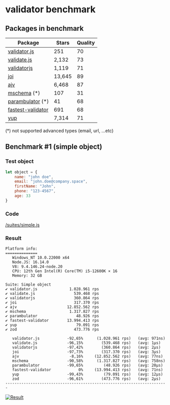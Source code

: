 # validator benchmark

## Packages in benchmark

| Package | Stars | Quality |
| ------- | ----- | ------- |
| [validator.js](https://github.com/guillaumepotier/validator.js) | 251 | 70
| [validate.js](https://github.com/ansman/validate.js) | 2,132 | 73
| [validatorjs](https://github.com/skaterdav85/validatorjs) | 1,119 | 71
| [joi](https://github.com/hapijs/joi) | 13,645 | 89
| [ajv](https://github.com/epoberezkin/ajv) | 6,468 | 87
| [mschema](https://github.com/mschema/mschema) (*) | 107 | 31
| [parambulator](https://github.com/rjrodger/parambulator) (*) | 41 | 68
| [fastest-validator](https://github.com/icebob/fastest-validator) | 691 | 68
| [yup](https://github.com/jquense/yup) | 7,314 | 71

 (*) not supported advanced types (email, url, ...etc)

## Benchmark #1 (simple object)

### Test object
```js
let object = {
    name: "john doe",
    email: "john.doe@company.space",
    firstName: "John",
    phone: "123-4567",
    age: 33
}
```

### Code
[/suites/simple.js](https://github.com/icebob/validator-benchmark/blob/master/suites/simple.js)

### Result

```
Platform info:
==============
   Windows_NT 10.0.22000 x64
   Node.JS: 16.14.0
   V8: 9.4.146.24-node.20
   CPU: 12th Gen Intel(R) Core(TM) i5-12600K × 16
   Memory: 32 GB

Suite: Simple object
✔ validator.js              1.028.961 rps
✔ validate.js                 539.468 rps
✔ validatorjs                 360.864 rps
✔ joi                         317.370 rps
✔ ajv                      12.852.562 rps
✔ mschema                   1.317.827 rps
✔ parambulator                 48.926 rps
✔ fastest-validator        13.994.413 rps
✔ yup                          79.091 rps
✔ zod                         473.776 rps

   validator.js            -92,65%      (1.028.961 rps)   (avg: 971ns)
   validate.js             -96,15%        (539.468 rps)   (avg: 1μs)
   validatorjs             -97,42%        (360.864 rps)   (avg: 2μs)
   joi                     -97,73%        (317.370 rps)   (avg: 3μs)
   ajv                      -8,16%     (12.852.562 rps)   (avg: 77ns)
   mschema                 -90,58%      (1.317.827 rps)   (avg: 758ns)
   parambulator            -99,65%         (48.926 rps)   (avg: 20μs)
   fastest-validator            0%     (13.994.413 rps)   (avg: 71ns)
   yup                     -99,43%         (79.091 rps)   (avg: 12μs)
   zod                     -96,61%        (473.776 rps)   (avg: 2μs)
-----------------------------------------------------------------------
```

[![Result](https://user-images.githubusercontent.com/306521/68978853-404a8500-07fc-11ea-94e4-0c25546dad04.png)](https://cloud.highcharts.com/show/yqowupa)
